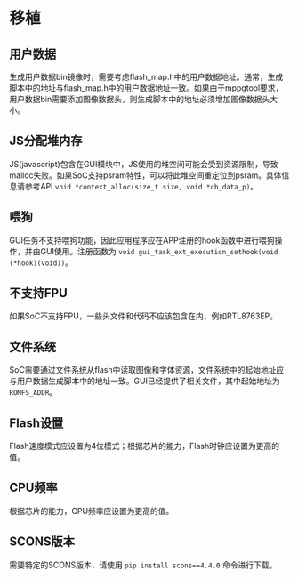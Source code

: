 # 移植

## 用户数据

生成用户数据bin镜像时，需要考虑flash_map.h中的用户数据地址。通常，生成脚本中的地址与flash_map.h中的用户数据地址一致。如果由于mppgtool要求，用户数据bin需要添加图像数据头，则生成脚本中的地址必须增加图像数据头大小。

## JS分配堆内存

JS(javascript)包含在GUI模块中，JS使用的堆空间可能会受到资源限制，导致malloc失败。如果SoC支持psram特性，可以将此堆空间重定位到psram。具体信息请参考API `void *context_alloc(size_t size, void *cb_data_p)`。

## 喂狗

GUI任务不支持喂狗功能，因此应用程序应在APP注册的hook函数中进行喂狗操作，并由GUI使用。注册函数为 `void gui_task_ext_execution_sethook(void (*hook)(void))`。

## 不支持FPU

如果SoC不支持FPU，一些头文件和代码不应该包含在内，例如RTL8763EP。

## 文件系统

SoC需要通过文件系统从flash中读取图像和字体资源，文件系统中的起始地址应与用户数据生成脚本中的地址一致。GUI已经提供了相关文件，其中起始地址为 `ROMFS_ADDR`。

## Flash设置

Flash速度模式应设置为4位模式；根据芯片的能力，Flash时钟应设置为更高的值。

## CPU频率

根据芯片的能力，CPU频率应设置为更高的值。

## SCONS版本

需要特定的SCONS版本，请使用 `pip install scons==4.4.0` 命令进行下载。
